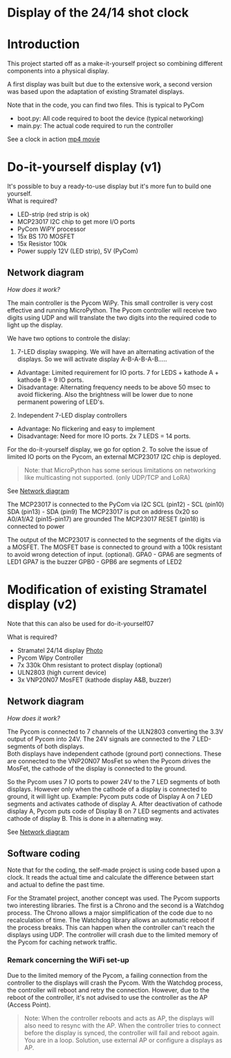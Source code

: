 # Display of the 24/14 shot clock

# Introduction
This project started off as a make-it-yourself project so combining different components into a physical display.

A first display was built but due to the extensive work, a second version was based upon the adaptation of existing Stramatel displays.

Note that in the code, you can find two files.  This is typical to PyCom
- boot.py: All code required to boot the device (typical networking)
- main.py: The actual code required to run the controller

See a clock in action [mp4 movie](https://github.com/HenkUyttenhove/24-14-Score-board/blob/master/IMG/20171006_184051.mp4)

# Do-it-yourself display (v1)

It's possible to buy a ready-to-use display but it's more fun to build one yourself.  
What is required?
- LED-strip (red strip is ok)
- MCP23017 I2C chip to get more I/O ports
- PyCom WiPY processor
- 15x BS 170 MOSFET
- 15x Resistor 100k
- Power supply 12V (LED strip), 5V (PyCom)

 ## Network diagram
*How does it work?*

The main controller is the Pycom WiPy.  This small controller is very cost effective and running MicroPython.  The Pycom controller will receive two digits using UDP and will translate the two digits into the required code to light up the display.

We have two options to controle the dislay:
1. 7-LED display swapping. We will have an alternating activation of the displays. So we will activate display A-B-A-B-A-B.....
 - Advantage: Limited requirement for IO ports.  7 for LEDS + kathode A + kathode B = 9 IO ports.
  - Disadvantage: Alternating frequency needs to be above 50 msec to avoid flickering.  Also the brightness will be lower due to none permanent powering of LED's.
2. Independent 7-LED display controllers
  - Advantage: No flickering and easy to implement
  - Disadvantage: Need for more IO ports. 2x 7 LEDS = 14 ports.

For the do-it-yourself display, we go for option 2.  To solve the issue of limited IO ports on the Pycom, an external MCP23017 I2C chip is deployed.

> Note: that MicroPython has some serious limitations on networking like multicasting not supported.  (only UDP/TCP and LoRA)

 See  [Network diagram](https://github.com/HenkUyttenhove/24-14-Score-board/blob/master/IMG/DisplayWiresv1.jpg)

The MCP23017 is connected to the PyCom via I2C
 SCL (pin12) - SCL (pin10)
 SDA (pin13) - SDA (pin9)
 The MCP23017 is put on address 0x20 so A0/A1/A2 (pin15-pin17) are grounded
 The MCP23017 RESET (pin18) is connected to power

 The output of the MCP23017 is connected to the segments of the digits via a MOSFET. The MOSFET base is connected to ground with a 100k resistant to avoid wrong detection of input.  (optional).
 GPA0 - GPA6 are segments of LED1
 GPA7 is the buzzer
 GPB0 - GPB6 are segments of LED2

 # Modification of existing Stramatel display (v2)
 Note that this can also be used for do-it-yourself07

 What is required?
 - Stramatel 24/14 display [Photo](https://github.com/HenkUyttenhove/24-14-Score-board/blob/master/IMG/Stramatel.jpg)
 - Pycom Wipy Controller
 - 7x 330k Ohm resistant to protect display (optional)
 - ULN2803 (high current device)
 - 3x VNP20N07 MosFET (kathode display A&B, buzzer)

 ## Network diagram
 *How does it work?*

 The Pycom is connected to 7 channels of the ULN2803 converting the 3.3V output of Pycom into 24V.  The 24V signals are connected to the 7 LED-segments of both displays.  
 Both displays have independent cathode (ground port) connections.  These are connected to the VNP20N07 MosFet so when the Pycom drives the MosFet, the cathode of the display is connected to the ground.

 So the Pycom uses 7 IO ports to power 24V to the 7 LED segments of both displays.  However only when the cathode of a display is connected to ground, it will light up.
 Example: Pycom puts code of Display A on 7 LED segments and activates cathode of display A.  After deactivation of cathode display A, Pycom puts code of Display B on 7 LED segments and activates cathode of display B.  This is done in a alternating way.

 See [Network diagram](https://github.com/HenkUyttenhove/24-14-Score-board/blob/master/IMG/schemeStramatel.jpg)

## Software coding
Note that for the coding, the self-made project is using code based upon a clock.  It reads the actual time and calculate the difference between start and actual to define the past time.

For the Stramatel project, another concept was used.  The Pycom supports two interesting libraries.  The first is a Chrono and the second is a Watchdog process.  The Chrono allows a major simplification of the code due to no recalculation of time.
The Watchdog library allows an automatic reboot if the process breaks.  This can happen when the controller can't reach the displays using UDP.  The controller will crash due to the limited memory of the Pycom for caching network traffic.

### Remark concerning the WiFi set-up
Due to the limited memory of the Pycom, a failing connection from the controller to the displays will crash the Pycom. With the Watchdog process, the controller will reboot and retry the connection.
However, due to the reboot of the controller, it's not advised to use the controller as the AP (Access Point).
> Note: When the controller reboots and acts as AP, the displays will also need to resync with the AP.  When the controller tries to connect before the display is synced, the controller will fail and reboot again. You are in a loop.  Solution, use external AP or configure a displays as AP.
